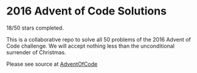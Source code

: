 # 2016 Advent of Code Solutions

18/50 stars completed.

This is a collaborative repo to solve all 50 problems of the 2016 Advent of Code challenge. We will accept nothing less than the unconditional surrender of Christmas.

Please see source at [AdventOfCode](http://adventofcode.com/)
